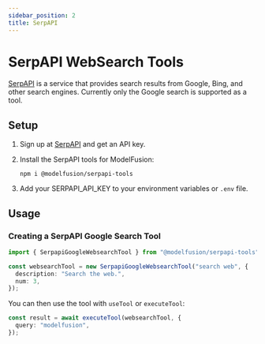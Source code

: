 ```yaml
---
sidebar_position: 2
title: SerpAPI
---
```


# SerpAPI WebSearch Tools

[SerpAPI](https://serpapi.com/) is a service that provides search results from Google, Bing, and other search engines.
Currently only the Google search is supported as a tool.

## Setup

1. Sign up at [SerpAPI](https://serpapi.com/) and get an API key.

2. Install the SerpAPI tools for ModelFusion:

   ```
   npm i @modelfusion/serpapi-tools
   ```

3. Add your SERPAPI_API_KEY to your environment variables or `.env` file.

## Usage

### Creating a SerpAPI Google Search Tool

```ts
import { SerpapiGoogleWebsearchTool } from "@modelfusion/serpapi-tools";

const websearchTool = new SerpapiGoogleWebsearchTool("search web", {
  description: "Search the web.",
  num: 3,
});
```

You can then use the tool with `useTool` or `executeTool`:

```ts
const result = await executeTool(websearchTool, {
  query: "modelfusion",
});
```
